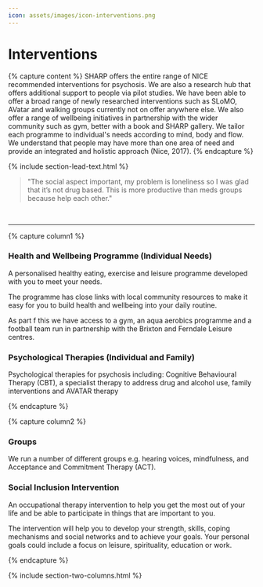 ```yaml
---
icon: assets/images/icon-interventions.png
---
```


# Interventions

{% capture content %}
SHARP offers the entire range of NICE recommended interventions for psychosis. We are also a research 
hub that offers additional support to people via pilot studies. We have been able to offer a broad range 
of newly researched interventions such as SLoMO, AVatar and walking groups currently not on offer anywhere else. 
We also offer a range of wellbeing initiatives in partnership with the wider community such as gym, 
better with a book and SHARP gallery. We tailor each programme to individual's needs according to mind, 
body and flow. We understand that people may have more than one area of need and provide an integrated and 
holistic approach (Nice, 2017). 
{% endcapture %}

{% include section-lead-text.html %}


> "The social aspect important, my problem is loneliness so I was glad that it’s not drug based. 
> This is more productive than meds groups because help each other."


<br />
<hr />

{% capture column1 %}

### Health and Wellbeing Programme (Individual Needs)

A personalised healthy eating, exercise and leisure programme developed with you to meet your needs. 

The programme has close links with local community resources to make it easy for you to build health 
and wellbeing into your daily routine.

As part f this we have access to a gym, an aqua aerobics programme and a football team run in 
partnership with the Brixton and Ferndale Leisure centres.


### Psychological Therapies (Individual and Family)

Psychological therapies for psychosis including: Cognitive Behavioural Therapy (CBT), 
a specialist therapy to address drug and alcohol use, family interventions and AVATAR therapy


{% endcapture %}



{% capture column2 %}

### Groups

We run a number of different groups e.g. hearing voices, mindfulness, and Acceptance and Commitment Therapy (ACT).


### Social Inclusion Intervention

An occupational therapy intervention to help you get the most out of your life and be able to participate 
in things that are important to you.

The intervention will help you to develop your strength, skills, coping mechanisms and social networks 
and to achieve your goals. Your personal goals could include a focus on leisure, spirituality, education or work. 

{% endcapture %}



{% include section-two-columns.html %}





